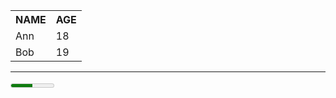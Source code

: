 <head>
    <META charset="UTF-8">
       <title>MY FIRST PGAE</title>
</head>
<body>
    <table>
        <tr><th>NAME</th><th>AGE</th></tr>
        <tr><td>Ann</td><td>18</td></tr>
        <tr><td>Bob</td><td>19</td></tr>
    </table>
    <hr>
    <meter min="0"max="100"value="50">50%</meter><br>
</body>
</html>
